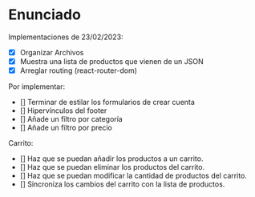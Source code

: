 # Enunciado

Implementaciones de 23/02/2023:
- [x] Organizar Archivos
- [x] Muestra una lista de productos que vienen de un JSON
- [x] Arreglar routing (react-router-dom)

Por implementar: 
- [] Terminar de estilar los formularios de crear cuenta
- [] Hipervínculos del footer
- [] Añade un filtro por categoría
- [] Añade un filtro por precio

Carrito:

- [] Haz que se puedan añadir los productos a un carrito.
- [] Haz que se puedan eliminar los productos del carrito.
- [] Haz que se puedan modificar la cantidad de productos del carrito.
- [] Sincroniza los cambios del carrito con la lista de productos.
